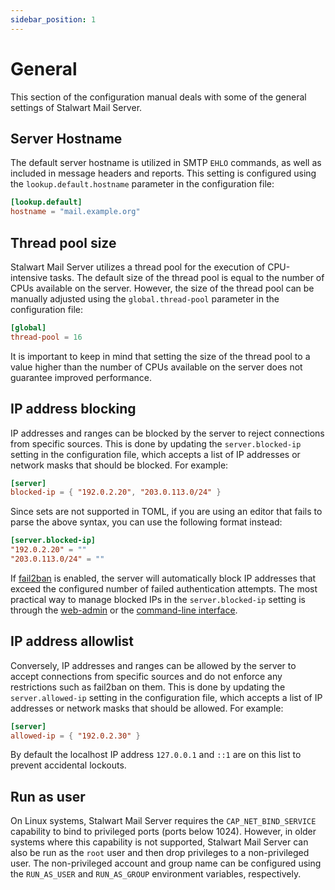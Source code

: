 ```yaml
---
sidebar_position: 1
---
```


# General

This section of the configuration manual deals with some of the general settings of Stalwart Mail Server.

## Server Hostname

The default server hostname is utilized in SMTP `EHLO` commands, as well as included in message headers and reports.
This setting is configured using the `lookup.default.hostname` parameter in the configuration file:

```toml
[lookup.default]
hostname = "mail.example.org"
```

## Thread pool size

Stalwart Mail Server utilizes a thread pool for the execution of CPU-intensive tasks. The default size of the thread pool is equal to the number of CPUs available on the server. However, the size of the thread pool can be manually adjusted using the `global.thread-pool` parameter in the configuration file:

```toml
[global]
thread-pool = 16
```

It is important to keep in mind that setting the size of the thread pool to a value higher than the number of CPUs available on the server does not guarantee improved performance.

## IP address blocking

IP addresses and ranges can be blocked by the server to reject connections from specific sources. This is done by updating the `server.blocked-ip` setting in the configuration file, which accepts a list of IP addresses or network masks that should be blocked. For example:

```toml
[server]
blocked-ip = { "192.0.2.20", "203.0.113.0/24" }
```

Since sets are not supported in TOML, if you are using an editor that fails to parse the above syntax, you can use the following format instead:

```toml
[server.blocked-ip]
"192.0.2.20" = ""
"203.0.113.0/24" = ""
```

If [fail2ban](/docs/server/auto-ban) is enabled, the server will automatically block IP addresses that exceed the configured number of failed authentication attempts. The most practical way to manage blocked IPs in the `server.blocked-ip` setting is through the [web-admin](/docs/management/webadmin/overview) or the [command-line interface](/docs/management/cli/overview). 

## IP address allowlist

Conversely, IP addresses and ranges can be allowed by the server to accept connections from specific sources and do not enforce any restrictions such as fail2ban on them. This is done by updating the `server.allowed-ip` setting in the configuration file, which accepts a list of IP addresses or network masks that should be allowed. For example:

```toml
[server]
allowed-ip = { "192.0.2.30" }
```

By default the localhost IP address `127.0.0.1` and `::1` are on this list to prevent accidental lockouts.

## Run as user

On Linux systems, Stalwart Mail Server requires the `CAP_NET_BIND_SERVICE` capability to bind to privileged ports (ports below 1024). However, in older systems where this capability is not supported, Stalwart Mail Server can also be run as the `root` user and then drop privileges to a non-privileged user. The non-privileged account and group name can be configured using the `RUN_AS_USER` and `RUN_AS_GROUP` environment variables, respectively.
